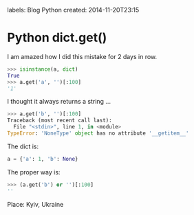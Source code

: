 labels: Blog
        Python
created: 2014-11-20T23:15

# Python dict.get()

I am amazed how I did this mistake for 2 days in row.

```python
>>> isinstance(a, dict)
True
>>> a.get('a', '')[:100]
'1'
```

I thought it always returns a string ...

```python
>>> a.get('b', '')[:100]
Traceback (most recent call last):
  File "<stdin>", line 1, in <module>
TypeError: 'NoneType' object has no attribute '__getitem__'
```

The dict is:
```python
a = {'a': 1, 'b': None}
```

The proper way is:
```python
>>> (a.get('b') or '')[:100]
''
```

Place: Kyiv, Ukraine
